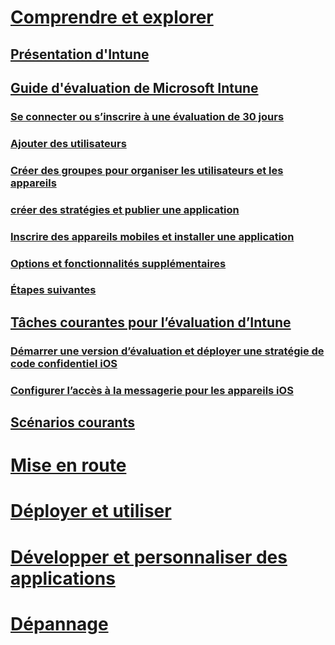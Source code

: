 # [Comprendre et explorer](introduction-to-microsoft-intune.md)
## [Présentation d'Intune](introduction-to-microsoft-intune.md)
## [Guide d'évaluation de Microsoft Intune](get-started-with-a-30-day-trial-of-microsoft-intune.md)
### [Se connecter ou s’inscrire à une évaluation de 30 jours](get-started-with-a-30-day-trial-of-microsoft-intune-step-1.md)
### [Ajouter des utilisateurs](get-started-with-a-30-day-trial-of-microsoft-intune-step-2.md)
### [Créer des groupes pour organiser les utilisateurs et les appareils](get-started-with-a-30-day-trial-of-microsoft-intune-step-3.md)
### [créer des stratégies et publier une application](get-started-with-a-30-day-trial-of-microsoft-intune-step-4.md)
### [Inscrire des appareils mobiles et installer une application](get-started-with-a-30-day-trial-of-microsoft-intune-step-5.md)
### [Options et fonctionnalités supplémentaires](get-started-with-a-30-day-trial-of-microsoft-intune-step-6.md)
### [Étapes suivantes](get-started-with-a-30-day-trial-of-microsoft-intune-step-7.md)
## [Tâches courantes pour l’évaluation d’Intune](common-microsoft-intune-evaluation-tasks.md)
### [Démarrer une version d’évaluation et déployer une stratégie de code confidentiel iOS](start-a-microsoft-intune-trial-and-deploy-ios-pin-policy.md)
### [Configurer l’accès à la messagerie pour les appareils iOS](set-up-email-access-for-ios-devices-using-microsoft-intune.md)
## [Scénarios courants](common-ways-to-use-intune.md)

<!--- ## [Intune FAQ](frequently-asked-questions-for-microsoft-intune.md)--->

# [Mise en route](/intune/get-started/what-to-know-before-you-start-microsoft-intune)
<!-- # [Plan and Design](/intune/plan-design/ways-to-do-enterprise-mobility) -->
# [Déployer et utiliser](/intune/deploy-use/overview-of-device-and-app-lifecycles-in-microsoft-intune)
# [Développer et personnaliser des applications](/intune/develop/intune-app-sdk)
# [Dépannage](/intune/troubleshoot/general-troubleshooting-tips-for-microsoft-intune)


<!--HONumber=Jun16_HO3-->


